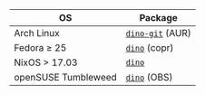 | OS                  | Package|
| ------------------- | ------ |
| Arch Linux          | [`dino-git`](https://aur.archlinux.org/packages/dino-git/) (AUR)     |
| Fedora ≥ 25         | [`dino`](https://copr.fedorainfracloud.org/coprs/larma/dino/) (copr) |
| NixOS > 17.03       | [`dino`](https://github.com/NixOS/nixpkgs/blob/master/pkgs/applications/networking/instant-messengers/dino/default.nix) |
| openSUSE Tumbleweed | [`dino`](https://build.opensuse.org/package/show/home:jubalh/dino) (OBS) |

